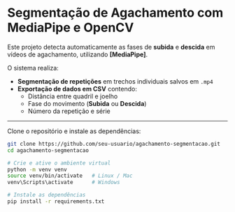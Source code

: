 # Segmentação de Agachamento com MediaPipe e OpenCV

Este projeto detecta automaticamente as fases de **subida** e **descida** em vídeos de agachamento, utilizando **[MediaPipe]**.

O sistema realiza:
- **Segmentação de repetições** em trechos individuais salvos em `.mp4`
- **Exportação de dados em CSV** contendo:
  - Distância entre quadril e joelho  
  - Fase do movimento (**Subida** ou **Descida**)  
  - Número da repetição e série  

---

Clone o repositório e instale as dependências:

```bash
git clone https://github.com/seu-usuario/agachamento-segmentacao.git
cd agachamento-segmentacao

# Crie e ative o ambiente virtual
python -m venv venv
source venv/bin/activate   # Linux / Mac
venv\Scripts\activate      # Windows

# Instale as dependências
pip install -r requirements.txt
